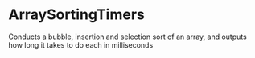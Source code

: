 # ArraySortingTimers
Conducts a bubble, insertion and selection sort of an array, and outputs how long it takes to do each in milliseconds

